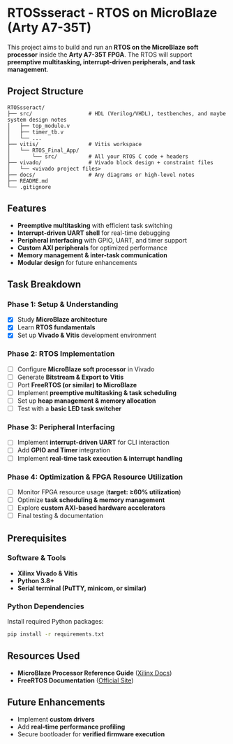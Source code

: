 # RTOSsseract - RTOS on MicroBlaze (Arty A7-35T)

This project aims to build and run an **RTOS on the MicroBlaze soft processor** inside the **Arty A7-35T FPGA**. The RTOS will support **preemptive multitasking, interrupt-driven peripherals, and task management**.

## Project Structure  

```
RTOSsseract/
├── src/                  # HDL (Verilog/VHDL), testbenches, and maybe system design notes
│   ├── top_module.v
│   ├── timer_tb.v
│   └── ...
├── vitis/                # Vitis workspace
│   └── RTOS_Final_App/
│       └── src/          # All your RTOS C code + headers
├── vivado/               # Vivado block design + constraint files
│   └── <vivado project files>
├── docs/                 # Any diagrams or high-level notes
├── README.md
└── .gitignore

```

## Features  

- **Preemptive multitasking** with efficient task switching  
- **Interrupt-driven UART shell** for real-time debugging  
- **Peripheral interfacing** with GPIO, UART, and timer support  
- **Custom AXI peripherals** for optimized performance  
- **Memory management & inter-task communication**  
- **Modular design** for future enhancements  

## Task Breakdown  

### **Phase 1: Setup & Understanding**  
- [x] Study **MicroBlaze architecture**  
- [x] Learn **RTOS fundamentals**  
- [x] Set up **Vivado & Vitis** development environment  

### **Phase 2: RTOS Implementation**  
- [ ] Configure **MicroBlaze soft processor** in Vivado  
- [ ] Generate **Bitstream & Export to Vitis**  
- [ ] Port **FreeRTOS (or similar) to MicroBlaze**  
- [ ] Implement **preemptive multitasking & task scheduling**  
- [ ] Set up **heap management & memory allocation**  
- [ ] Test with a **basic LED task switcher**  

### **Phase 3: Peripheral Interfacing**  
- [ ] Implement **interrupt-driven UART** for CLI interaction  
- [ ] Add **GPIO and Timer** integration  
- [ ] Implement **real-time task execution & interrupt handling**  

### **Phase 4: Optimization & FPGA Resource Utilization**  
- [ ] Monitor FPGA resource usage (**target: ≥60% utilization**)  
- [ ] Optimize **task scheduling & memory management**  
- [ ] Explore **custom AXI-based hardware accelerators**  
- [ ] Final testing & documentation  

## Prerequisites  

### **Software & Tools**  
- **Xilinx Vivado & Vitis**   
- **Python 3.8+** 
- **Serial terminal (PuTTY, minicom, or similar)**  

### **Python Dependencies**  
Install required Python packages:  
```bash
pip install -r requirements.txt
```

## Resources Used  

- **MicroBlaze Processor Reference Guide** ([Xilinx Docs](https://docs.amd.com/r/en-US/ug984-vivado-microblaze-ref/MicroBlaze-Architecture))  
- **FreeRTOS Documentation** ([Official Site](https://www.freertos.org/Documentation/01-FreeRTOS-quick-start/01-Beginners-guide/01-RTOS-fundamentals))  

## Future Enhancements  

- Implement **custom drivers**  
- Add **real-time performance profiling**  
- Secure bootloader for **verified firmware execution**  
